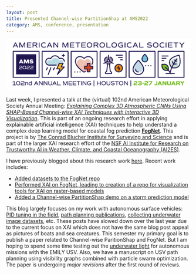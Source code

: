 ```yaml
---
layout: post
title: Presented Channel-wise PartitionShap at AMS2022
category: AMS, conference, presentation
--- 
```


[![AMS Logo](../images/amslogo.png)](https://www.researchgate.net/publication/358233206_Explaining_Complex_3D_Atmospheric_CNNs_Using_SHAP-Based_Channel-Wise_XAI_Techniques_with_Interactive_3D_Visualization)

Last week, I presented a talk at the (virtual) 102nd American Meteorological Society Annual Meeting: [_Explaining Complex 3D Atmospheric CNNs Using SHAP-Based Channel-wise XAI Techniques with Interactive 3D Visualization_](https://www.researchgate.net/publication/358233206_Explaining_Complex_3D_Atmospheric_CNNs_Using_SHAP-Based_Channel-Wise_XAI_Techniques_with_Interactive_3D_Visualization).
This is part of an ongoing research effort in applying explainable artificial intelligence (XAI) techniques to help understand a complex deep learning model for coastal fog prediction [**FogNet**](https://gridftp.tamucc.edu/fognet/). 
This project is by [The Conrad Blucher Institute for Surveying and Science](https://www.conradblucherinstitute.org/) and is part of the larger XAI research effort of the [NSF AI Institute for Research on Trustworthy AI in Weather, Climate, and Coastal Oceanography (AI2ES)](https://www.ai2es.org/).

I have previously blogged about this research work [here](https://ekrell.github.io/ai2es/). Recent work includes:

- [Added datasets to the FogNet repo](https://github.com/conrad-blucher-institute/FogNet)
- [Performed XAI on FogNet, leading to creation of a repo for visualization tools for XAI on raster-based models](https://github.com/conrad-blucher-institute/xai-raster-vis-tools)
- [Added a Channel-wise PartitionShap demo on a storm prediction model](https://github.com/conrad-blucher-institute/partitionshap-multiband-demo/blob/main/PartitionSHAP_tornado.ipynb)


This blog largely focuses on my work with autonomous surface vehicles: [PID tuning in the field](https://ekrell.github.io/PID-tuning-EMILY/), 
[path planning publications](https://ekrell.github.io/acc-2020/), 
[collecting underwater image datasets](https://ekrell.github.io/extreme-clarity/), etc. 
These posts have slowed down over the last year due to the current focus on XAI which does not have the same blog post appeal as pictures of boats and sea creatures. 
This semester my primary goal is to publish a paper related to Channel-wise ParitionShap and FogNet. But I am hoping to spend some time testing out the [underwater light](https://ekrell.github.io/light-test/) for autonomous missions with the EMILY USV. 
Also, we have a manuscript on USV path planning using visibility graphs combined with particle swarm optimization. The paper is undergoing _major revisions_ after the first round of reviews. 
